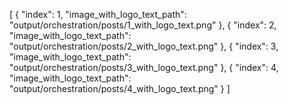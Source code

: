 [
  {
    "index": 1,
    "image_with_logo_text_path": "output/orchestration/posts/1_with_logo_text.png"
  },
  {
    "index": 2,
    "image_with_logo_text_path": "output/orchestration/posts/2_with_logo_text.png"
  },
  {
    "index": 3,
    "image_with_logo_text_path": "output/orchestration/posts/3_with_logo_text.png"
  },
  {
    "index": 4,
    "image_with_logo_text_path": "output/orchestration/posts/4_with_logo_text.png"
  }
]